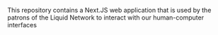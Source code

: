 This repository contains a Next.JS web application that is used by the patrons of the Liquid Network to interact with our human-computer interfaces